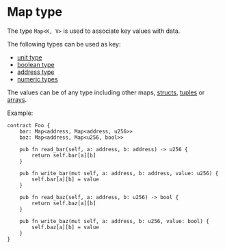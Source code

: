 # Map type

The type `Map<K, V>` is used to associate key values with data.

The following types can be used as key:

- [unit type]
- [boolean type]
- [address type]
- [numeric types]

The values can be of any type including other maps, [structs], [tuples] or [arrays].

Example:

```fe
contract Foo {
    bar: Map<address, Map<address, u256>>
    baz: Map<address, Map<u256, bool>>

    pub fn read_bar(self, a: address, b: address) -> u256 {
        return self.bar[a][b]
    }

    pub fn write_bar(mut self, a: address, b: address, value: u256) {
        self.bar[a][b] = value
    }

    pub fn read_baz(self, a: address, b: u256) -> bool {
        return self.baz[a][b]
    }

    pub fn write_baz(mut self, a: address, b: u256, value: bool) {
        self.baz[a][b] = value
    }
}
```

[unit type]: unit.md
[boolean type]: boolean.md
[address type]: address.md
[numeric types]: numeric.md
[structs]: struct.md
[tuples]: tuple.md
[arrays]: array.md
